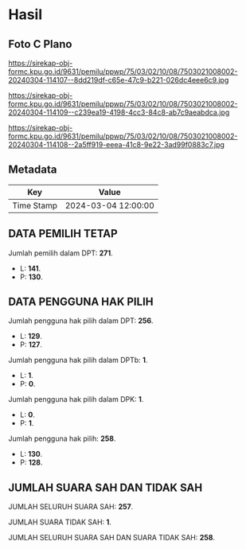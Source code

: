 # Hasil

## Foto C Plano

https://sirekap-obj-formc.kpu.go.id/9631/pemilu/ppwp/75/03/02/10/08/7503021008002-20240304-114107--8dd219df-c65e-47c9-b221-026dc4eee6c9.jpg

https://sirekap-obj-formc.kpu.go.id/9631/pemilu/ppwp/75/03/02/10/08/7503021008002-20240304-114109--c239ea19-4198-4cc3-84c8-ab7c9aeabdca.jpg

https://sirekap-obj-formc.kpu.go.id/9631/pemilu/ppwp/75/03/02/10/08/7503021008002-20240304-114108--2a5ff919-eeea-41c8-9e22-3ad99f0883c7.jpg


## Metadata

| Key        | Value               |
| ---------- | ------------------- |
| Time Stamp | 2024-03-04 12:00:00 |


## DATA PEMILIH TETAP

Jumlah pemilih dalam DPT: **271**.
 * L: **141**.
 * P: **130**.

## DATA PENGGUNA HAK PILIH

Jumlah pengguna hak pilih dalam DPT: **256**.
 * L: **129**.
 * P: **127**.

Jumlah pengguna hak pilih dalam DPTb: **1**.
 * L: **1**.
 * P: **0**.

Jumlah pengguna hak pilih dalam DPK: **1**.
 * L: **0**.
 * P: **1**.

Jumlah pengguna hak pilih: **258**.
 * L: **130**.
 * P: **128**.

## JUMLAH SUARA SAH DAN TIDAK SAH

JUMLAH SELURUH SUARA SAH: **257**.

JUMLAH SUARA TIDAK SAH: **1**.

JUMLAH SELURUH SUARA SAH DAN SUARA TIDAK SAH: **258**.


